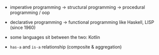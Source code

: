 - imperative programming -> structural programming -> procedural programming / oop

- declarative programming -> functional programming like Haskell, LISP (since 1960)

- some languages sit between the two: Kotlin

- `has-a` and `is-a` relationship (composite & aggregation)
